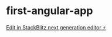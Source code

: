 # first-angular-app

[Edit in StackBlitz next generation editor ⚡️](https://stackblitz.com/~/github.com/EftihisHatz/first-angular-app)